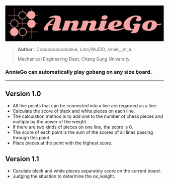 ![image](https://github.com/Cooooooooooookie/Gobang/blob/main/logo.png)
> **Author** : Cooooooooooookie, LarryWu510, annie__m_e.
>
> Mechanical Engineering Dept, Chang Gung University.

### AnnieGo can automatically play gobang on any size board.
---
## Version 1.0
* All five points that can be connected into a line are regarded as a line.
* Calculate the score of black and white pieces on each line.
* The calculation method is to add one to the number of chess pieces and multiply by the power of the weight.
* If there are two kinds of pieces on one line, the score is 0.
* The score of each point is the sum of the scores of all lines passing through this point.
* Place pieces at the point with the highest score.

## Version 1.1
* Caculate black and white pieces separately score on the current board.
* Judging the situation to determine the ox_weight.

